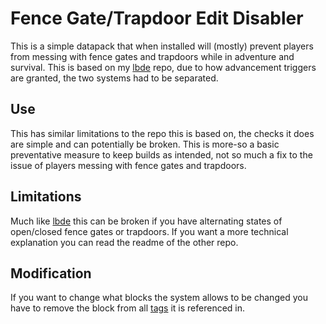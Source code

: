 # Fence Gate/Trapdoor Edit Disabler
This is a simple datapack that when installed will (mostly) prevent players from messing with fence gates and trapdoors while in adventure and survival. This is based on my [lbde](github.com/gibbsly/lbde) repo, due to how advancement triggers are granted, the two systems had to be separated.
## Use
This has similar limitations to the repo this is based on, the checks it does are simple and can potentially be broken. This is more-so a basic preventative measure to keep builds as intended, not so much a fix to the issue of players messing with fence gates and trapdoors. 
## Limitations
Much like [lbde](github.com/gibbsly/lbde) this can be broken if you have alternating states of open/closed fence gates or trapdoors. If you want a more technical explanation you can read the readme of the other repo. 
## Modification
If you want to change what blocks the system allows to be changed you have to remove the block from all [tags](https://github.com/gibbsly/ftde/tree/main/data/ftde/tags/blocks) it is referenced in.